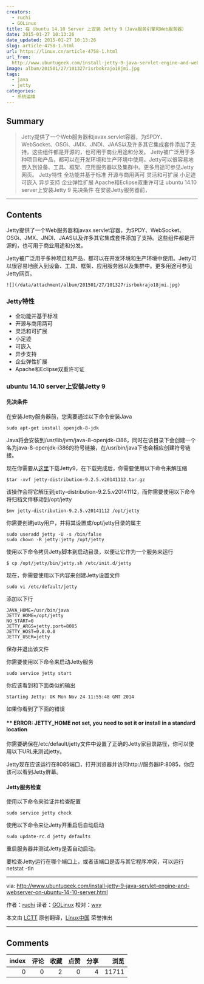 ```yaml
---
creators:
  - ruchi
  - GOLinux
title: 在 Ubuntu 14.10 Server 上安装 Jetty 9（Java服务引擎和Web服务器）
date: 2015-01-27 10:13:26
date_updated: 2015-01-27 10:13:26
slug: article-4758-1.html
url: https://linux.cn/article-4758-1.html
url_from: 
  http://www.ubuntugeek.com/install-jetty-9-java-servlet-engine-and-webserver-on-ubuntu-14-10-server.html
image: album/201501/27/101327risrbokrajo18jmi.jpg
tags:
  - java
  - jetty
categories:
  - 系统运维
---
```


## Summary

> Jetty提供了一个Web服务器和javax.servlet容器，为SPDY、WebSocket、OSGi、JMX、JNDI、JAAS以及许多其它集成套件添加了支持。这些组件都是开源的，也可用于商业用途和分发。 Jetty被广泛用于多种项目和产品，都可以在开发环境和生产环境中使用。Jetty可以很容易地嵌入到设备、工具、框架、应用服务器以及集群中。更多用途可参见Jetty网页。  Jetty特性  全功能并基于标准 开源与商用两可 灵活和可扩展 小足迹 可嵌入 异步支持 企业弹性扩展 Apache和Eclipse双重许可证  ubuntu 14.10 server上安装Jetty 9 先决条件 在安装Jetty服务器前，

***

<!-- more -->

## Contents

Jetty提供了一个Web服务器和javax.servlet容器，为SPDY、WebSocket、OSGi、JMX、JNDI、JAAS以及许多其它集成套件添加了支持。这些组件都是开源的，也可用于商业用途和分发。

Jetty被广泛用于多种项目和产品，都可以在开发环境和生产环境中使用。Jetty可以很容易地嵌入到设备、工具、框架、应用服务器以及集群中。更多用途可参见Jetty网页。

`![](/data/attachment/album/201501/27/101327risrbokrajo18jmi.jpg)`

### Jetty特性

* 全功能并基于标准
* 开源与商用两可
* 灵活和可扩展
* 小足迹
* 可嵌入
* 异步支持
* 企业弹性扩展
* Apache和Eclipse双重许可证

### ubuntu 14.10 server上安装Jetty 9

#### 先决条件

在安装Jetty服务器前，您需要通过以下命令安装Java

```shell
sudo apt-get install openjdk-8-jdk
```

Java将会安装到/usr/lib/jvm/java-8-openjdk-i386，同时在该目录下会创建一个名为java-8-openjdk-i386的符号链接，在/usr/bin/java下也会相应创建符号链接。

现在你需要从[这里](http://download.eclipse.org/jetty/stable-9/dist/)下载Jetty9，在下载完成后，你需要使用以下命令来解压缩

```shell
$tar -xvf jetty-distribution-9.2.5.v20141112.tar.gz
```

该操作会将它解压到jetty-distribution-9.2.5.v20141112，而你需要使用以下命令将归档文件移动到/opt/jetty

```shell
$mv jetty-distribution-9.2.5.v20141112 /opt/jetty
```

你需要创建jetty用户，并将其设置成/opt/jetty目录的属主

```shell
sudo useradd jetty -U -s /bin/false
sudo chown -R jetty:jetty /opt/jetty
```

使用以下命令拷贝Jetty脚本到启动目录，以便让它作为一个服务来运行

```shell
$ cp /opt/jetty/bin/jetty.sh /etc/init.d/jetty
```

现在，你需要使用以下内容来创建Jetty设置文件

```shell
sudo vi /etc/default/jetty
```

添加以下行

```shell
JAVA_HOME=/usr/bin/java
JETTY_HOME=/opt/jetty
NO_START=0
JETTY_ARGS=jetty.port=8085
JETTY_HOST=0.0.0.0
JETTY_USER=jetty 
```

保存并退出该文件

你需要使用以下命令来启动Jetty服务

```shell
sudo service jetty start
```

你应该看到和下面类似的输出

```shell
Starting Jetty: OK Mon Nov 24 11:55:48 GMT 2014
```

如果你看到了下面的错误

#### \*\* ERROR: JETTY\_HOME not set, you need to set it or install in a standard location

你需要确保在/etc/default/jetty文件中设置了正确的Jetty家目录路径，你可以使用以下URL来测试jetty。

Jetty现在应该运行在8085端口，打开浏览器并访问http://服务器IP:8085，你应该可以看到Jetty屏幕。

#### Jetty服务检查

使用以下命令来验证并检查配置

```shell
sudo service jetty check
```

使用以下命令来让Jetty开重启后自动启动

```shell
sudo update-rc.d jetty defaults
```

重启服务器并测试Jetty是否自动启动。

要检查Jetty运行在哪个端口上，或者该端口是否与其它程序冲突，可以运行netstat -tln

---

via: <http://www.ubuntugeek.com/install-jetty-9-java-servlet-engine-and-webserver-on-ubuntu-14-10-server.html>

作者：[ruchi](http://www.ubuntugeek.com/author/ubuntufix) 译者：[GOLinux](https://github.com/GOLinux) 校对：[wxy](https://github.com/wxy)

本文由 [LCTT](https://github.com/LCTT/TranslateProject) 原创翻译，[Linux中国](https://linux.cn/) 荣誉推出

***

## Comments


|   index |   评论 |   收藏 |   点赞 |   分享 |   浏览 |
|--------:|-------:|-------:|-------:|-------:|-------:|
|       0 |      0 |      2 |      0 |      4 |  11711 |

